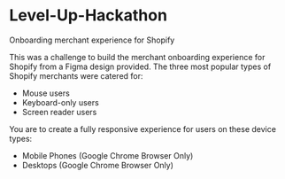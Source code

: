 # Level-Up-Hackathon
Onboarding merchant experience for Shopify

This was a challenge to build the merchant onboarding experience for Shopify from a Figma design provided. 
The three most popular types of Shopify merchants were catered for:
- Mouse users
- Keyboard-only users
- Screen reader users

You are to create a fully responsive experience for users on these device types:
- Mobile Phones (Google Chrome Browser Only)
- Desktops (Google Chrome Browser Only)

